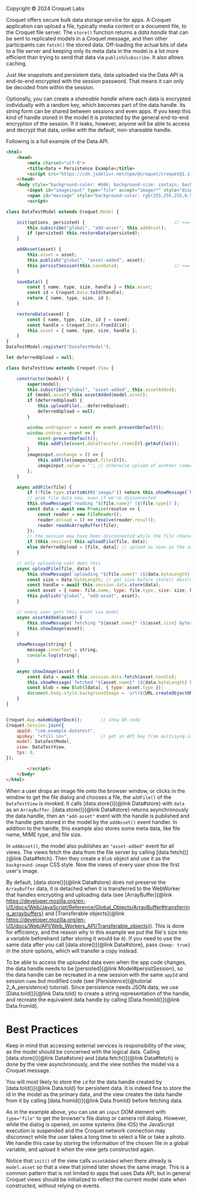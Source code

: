 Copyright © 2024 Croquet Labs

Croquet offers secure bulk data storage service for apps. A Croquet application can upload a file, typically media content or a document file, to the Croquet file server. The `store()` function returns a *data handle* that can be sent to replicated models in a Croquet message, and then other participants can `fetch()` the stored data. Off-loading the actual bits of data to a file server and keeping only its meta data in the model is a lot more efficient than trying to send that data via `publish`/`subscribe`. It also allows caching.

Just like snapshots and persistent data, data uploaded via the Data API is end-to-end encrypted with the session password. That means it can only be decoded from within the session.

Optionally, you can create a *shareable handle* where each data is encrypted individually with a random key, which becomes part of the data handle.
Its string form can be shared between sessions and even apps. If you keep this kind of handle stored in the model it is protected by the general end-to-end encryption of the session.
If it leaks, however, anyone will be able to access and decrypt that data, unlike with the default, non-shareable handle.

Following is a full example of the Data API.

~~~~ HTML
<html>
    <head>
        <meta charset="utf-8">
        <title>Data + Persistence Example</title>
        <script src="https://cdn.jsdelivr.net/npm/@croquet/croquet@1.1.0"></script>
    </head>
    <body style="background-color: #666; background-size: contain; background-repeat: no-repeat; background-position: center;" onclick="imageinput.click()">
        <input id="imageinput" type="file" accept="image/*" style="display:none;">
        <span id="message" style="background-color: rgb(255,255,255,0.5);">click to import picture, or drag-and-drop one</i></span>
        <script>

class DataTestModel extends Croquet.Model {

    init(options, persisted) {                                  // <== Croquet Persistence
        this.subscribe("global", "add-asset", this.addAsset);
        if (persisted) this.restoreData(persisted);
    }

    addAsset(asset) {
        this.asset = asset;
        this.publish("global", "asset-added", asset);
        this.persistSession(this.saveData);                     // <== Croquet Persistence
    }

    saveData() {
        const { name, type, size, handle } = this.asset;
        const id = Croquet.Data.toId(handle);
        return { name, type, size, id };
    }

    restoreData(saved) {
        const { name, type, size, id } = saved;
        const handle = Croquet.Data.fromId(id);
        this.asset = { name, type, size, handle };
    }
}
DataTestModel.register("DataTestModel");

let deferredUpload = null;

class DataTestView extends Croquet.View {

    constructor(model) {
        super(model);
        this.subscribe("global", "asset-added", this.assetAdded);
        if (model.asset) this.assetAdded(model.asset);
        if (deferredUpload) {
            this.uploadFile(...deferredUpload);
            deferredUpload = null;
        }

        window.ondragover = event => event.preventDefault();
        window.ondrop = event => {
            event.preventDefault();
            this.addFile(event.dataTransfer.items[0].getAsFile());
        }
        imageinput.onchange = () => {
            this.addFile(imageinput.files[0]);
            imageinput.value = ''; // otherwise upload of another camera image won't trigger onchange
        };
    }

    async addFile(file) {
        if (!file.type.startsWith('image/')) return this.showMessage(`Not an image: "${file.name}" (${file.type})`);
        // grab file data now, even if we're disconnected
        this.showMessage(`reading "${file.name}" (${file.type})`);
        const data = await new Promise(resolve => {
            const reader = new FileReader();
            reader.onload = () => resolve(reader.result);
            reader.readAsArrayBuffer(file);
        });
        // the session may have been disconnected while the file chooser dialog was open
        if (this.session) this.uploadFile(file, data);
        else deferredUpload = [file, data]; // upload as soon as the session is back
    }

    // only uploading user does this
    async uploadFile(file, data) {
        this.showMessage(`uploading "${file.name}" (${data.byteLength} bytes}`);
        const size = data.byteLength; // get size before store() destroys the data
        const handle = await this.session.data.store(data);                     // <== Croquet Data API
        const asset = { name: file.name, type: file.type, size: size, handle };
        this.publish("global", "add-asset", asset);
    }

    // every user gets this event via model
    async assetAdded(asset) {
        this.showMessage(`fetching "${asset.name}" (${asset.size} bytes}`);
        this.showImage(asset);
    }

    showMessage(string) {
        message.innerText = string;
        console.log(string);
    }

    async showImage(asset) {
        const data = await this.session.data.fetch(asset.handle);               // <== Croquet Data API
        this.showMessage(`fetched "${asset.name}" (${data.byteLength} bytes)`);
        const blob = new Blob([data], { type: asset.type });
        document.body.style.backgroundImage = `url(${URL.createObjectURL(blob)})`;
    }
}


Croquet.App.makeWidgetDock();       // show QR code
Croquet.Session.join({
    appId: "com.example.datatest",
    apiKey: "<fill in>",            // get an API key from multisynq.io/coder
    model: DataTestModel,
    view: DataTestView,
    tps: 0,
});

        </script>
    </body>
</html>
~~~~

When a user drops an image file onto the browser window, or clicks in the window to get the file dialog and chooses a file, the `addFile()` of the `DataTestView` is invoked. It calls [data.store()]{@link Data#store} with `data` as an `ArrayBuffer`. [data.store()]{@link Data#store} returns asynchronously the data handle, then an `"add-asset"` event with the handle is published and the handle gets stored in the model by the `addAsset()` event handler. In addition to the handle, this example also stores some meta data, like file name, MIME type, and file size.

In `addAsset()`, the model also publishes an `"asset-added"` event for all views. The views fetch the data from the file server by calling [data.fetch()]{@link Data#fetch}. Then they create a `Blob` object and use it as the `background-image` CSS style. Now the views of every user show the first user's image.

By default, [data.store()]{@link Data#store} does not preserve the `ArrayBuffer` data, it is detached when it is transferred to the WebWorker that handles encrypting and uploading data (see [ArrayBuffer]{@link https://developer.mozilla.org/en-US/docs/Web/JavaScript/Reference/Global_Objects/ArrayBuffer#transferring_arraybuffers} and [Transferable objects]{@link https://developer.mozilla.org/en-US/docs/Web/API/Web_Workers_API/Transferable_objects}). This is done for efficiency, and the reason why in this example we put the file's size into a variable beforehand (after storing it would be `0`). If you need to use the same data after you call [data.store()]{@link Data#store}, pass `{keep: true}` in the store options, which will transfer a copy instead.

To be able to access the uploaded data even when the app code changes, the data handle needs to be [persisted]{@link Model#persistSession}, so the data handle can be recreated in a new session with the same `appId` and session `name` but modified code (see [Persistence]{@tutorial 2_A_persistence} tutorial). Since persistence needs JSON data, we use [Data.toId()]{@link Data.toId} to create a string representation of the handle, and recreate the equivalent data handle by calling [Data.fromId()]{@link Data.fromId}.

# Best Practices
Keep in mind that accessing external services is responsibility of the view, as the model should be concerned with the logical data.  Calling [data.store()]{@link Data#store} and  [data.fetch()]{@link Data#fetch} is done by the view asynchronously, and the view notifies the model via a Croquet message.

You will most likely to store the `id` for the data handle created by [data.toId()]{@link Data.toId} for persistent data. It is indeed fine to store the id in the model as the primary data, and the view creates the data handle from it by calling [data.fromId()]{@link Data.fromId} before fetching data.

As in the example above, you can use an `input` DOM element with `type="file"` to get the browser's file dialog or camera roll dialog. However, while the dialog is opened, on some systems (like iOS) the JavaScript execution is suspended and the Croquet network connection may disconnect while the user takes a long time to select a file or take a photo. We handle this case by storing the information of the chosen file in a global variable, and upload it when the view gets constructed again.

Notice that `init()` of the view calls `assetAdded` when there already is `model.asset` so that a view that joined later shows the same image. This is a common pattern that is not limited to apps that uses Data API, but in general Croquet views should be initialized to reflect the current model state when constructed, without relying on events.